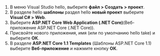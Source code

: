1. В меню Visual Studio hello, выберите **файл > Создать > проект**.
2. В разделе hello **шаблоны** раздел hello **новый проект** выберите **Visual C# > Web**.
3. Выберите **ASP.NET Core Web Application (.NET Core)**(Веб-приложение ASP.NET Core (.NET Core)).
4. Присвойте нового приложения, имя (или по умолчанию hello take) и выберите **ОК**.
5. В разделе **ASP.NET Core 1.1 Templates** (Шаблоны ASP.NET Core 1.1) выберите **Веб-приложение** и нажмите кнопку **ОК**.


